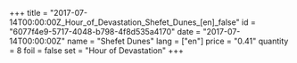 +++
title = "2017-07-14T00:00:00Z_Hour_of_Devastation_Shefet_Dunes_[en]_false"
id = "6077f4e9-5717-4048-b798-4f8d535a4170"
date = "2017-07-14T00:00:00Z"
name = "Shefet Dunes"
lang = ["en"]
price = "0.41"
quantity = 8
foil = false
set = "Hour of Devastation"
+++
